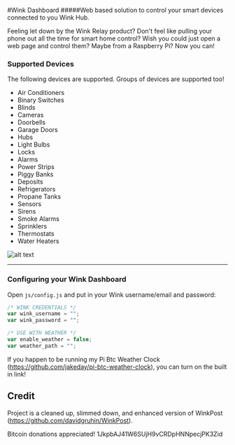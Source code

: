 #Wink Dashboard
#####Web based solution to control your smart devices connected to you Wink Hub.

Feeling let down by the Wink Relay product? Don't feel like pulling your phone out all the time for smart home control? Wish you could just open a web page and control them? Maybe from a Raspberry Pi? Now you can!

### Supported Devices

The following devices are supported. Groups of devices are supported too!

* Air Conditioners
* Binary Switches
* Blinds
* Cameras
* Doorbells
* Garage Doors
* Hubs
* Light Bulbs
* Locks
* Alarms
* Power Strips
* Piggy Banks
* Deposits
* Refrigerators
* Propane Tanks
* Sensors
* Sirens
* Smoke Alarms
* Sprinklers
* Thermostats
* Water Heaters

![alt text](https://s22.postimg.org/meneusxsx/Wink_Dashboard.png "Wink Dashboard")

* * *

### Configuring your Wink Dashboard

Open `js/config.js` and put in your Wink username/email and password:

```javascript
/* WINK CREDENTIALS */
var wink_username = "";
var wink_password = "";

/* USE WITH WEATHER */
var enable_weather = false;
var weather_path = "";
```

If you happen to be running my Pi Btc Weather Clock (https://github.com/jakeday/pi-btc-weather-clock), you can turn on the built in link!

## Credit

Project is a cleaned up, slimmed down, and enhanced version of WinkPost (https://github.com/davidgruhin/WinkPost).

Bitcoin donations appreciated! 1JkpbAJ41W6SUjH9vCRDpHNNpecjPK3Zid
